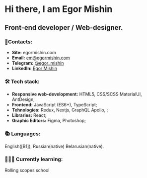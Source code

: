 

# Hi there, I am Egor Mishin

## Front-end developer / Web-designer.


### 📧Contacts:

- **Site:** egormishin.com
- **Email:** em@egormishin.com
- **Telegram:** [@egor_mishin](https://t.me/egor_mishin)
- **LinkedIn:** [Egor Mishin](https://www.linkedin.com/in/egormishin/)

### 🛠 Tech stack:
- **Responsive web-development:** HTML5, CSS/SCSS MaterialUI, AntDesign;
- **Frontend:** JavaScript (ES6+), TypeScript;
- **Tehnologies:** Redux, Nextjs, GraphQL Apollo, ;
-  **Libraries:** React;
- **Graphic Editors:** Figma, Photoshop;


### 📚 Languages:
English([B1]), Russian(native) Belarusian(native).


### 👨🏻‍🎓 Currently learning:
Rolling scopes school
